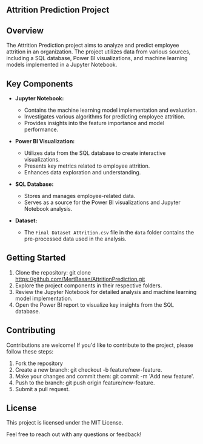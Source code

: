 ## Attrition Prediction Project

## Overview

The Attrition Prediction project aims to analyze and predict employee attrition in an organization. 
The project utilizes data from various sources, including a SQL database, Power BI visualizations, and machine learning models implemented in a Jupyter Notebook.


## Key Components

- **Jupyter Notebook:**
  - Contains the machine learning model implementation and evaluation.
  - Investigates various algorithms for predicting employee attrition.
  - Provides insights into the feature importance and model performance.

- **Power BI Visualization:**
  - Utilizes data from the SQL database to create interactive visualizations.
  - Presents key metrics related to employee attrition.
  - Enhances data exploration and understanding.

- **SQL Database:**
  - Stores and manages employee-related data.
  - Serves as a source for the Power BI visualizations and Jupyter Notebook analysis.

- **Dataset:**
  - The `Final Dataset Attrition.csv` file in the `data` folder contains the pre-processed data used in the analysis.

## Getting Started

1. Clone the repository:
   git clone https://github.com/MertBasan/AttritionPrediction.git
2. Explore the project components in their respective folders.
3. Review the Jupyter Notebook for detailed analysis and machine learning model implementation.
4. Open the Power BI report to visualize key insights from the SQL database.

## Contributing
Contributions are welcome! If you'd like to contribute to the project, please follow these steps:

1. Fork the repository
2. Create a new branch: git checkout -b feature/new-feature.
3. Make your changes and commit them: git commit -m 'Add new feature'.
4. Push to the branch: git push origin feature/new-feature.
5. Submit a pull request.

## License 

This project is licensed under the MIT License.

Feel free to reach out with any questions or feedback!


